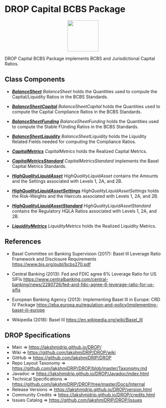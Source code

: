 # DROP Capital BCBS Package

<p align="center"><img src="https://github.com/lakshmiDRIP/DROP/blob/master/DRIP_Logo.gif?raw=true" width="100"></p>

DROP Capital BCBS Package implements BCBS and Jurisdictional Capital Ratios.


## Class Components

 * [***BalanceSheet***](https://github.com/lakshmiDRIP/DROP/tree/master/src/main/java/org/drip/capital/bcbs/BalanceSheet.java)
 <i>BalanceSheet</i> holds the Quantities used to compute the Capital/Liquidity Ratios in the BCBS Standards.

 * [***BalanceSheetCapital***](https://github.com/lakshmiDRIP/DROP/tree/master/src/main/java/org/drip/capital/bcbs/BalanceSheetCapital.java)
 <i>BalanceSheetCapital</i> holds the Quantities used to compute the Capital Compliance Ratios in the BCBS
 Standards.

 * [***BalanceSheetFunding***](https://github.com/lakshmiDRIP/DROP/tree/master/src/main/java/org/drip/capital/bcbs/BalanceSheetFunding.java)
 <i>BalanceSheetFunding</i> holds the Quantities used to compute the Stable FUnding Ratios in the BCBS
 Standards.

 * [***BalanceSheetLiquidity***](https://github.com/lakshmiDRIP/DROP/tree/master/src/main/java/org/drip/capital/bcbs/BalanceSheetLiquidity.java)
 <i>BalanceSheetLiquidity</i> holds the Liquidity Related Fields needed for computing the Compliance Ratios.

 * [***CapitalMetrics***](https://github.com/lakshmiDRIP/DROP/tree/master/src/main/java/org/drip/capital/bcbs/CapitalMetrics.java)
 <i>CapitalMetrics</i> holds the Realized Capital Metrics.

 * [***CapitalMetricsStandard***](https://github.com/lakshmiDRIP/DROP/tree/master/src/main/java/org/drip/capital/bcbs/CapitalMetricsStandard.java)
 <i>CapitalMetricsStandard</i> implements the Basel Capital Metrics Standards.

 * [***HighQualityLiquidAsset***](https://github.com/lakshmiDRIP/DROP/tree/master/src/main/java/org/drip/capital/bcbs/HighQualityLiquidAsset.java)
 <i>HighQualityLiquidAsset</i> contains the Amounts and the Settings associated with Levels 1, 2A, and 2B.

 * [***HighQualityLiquidAssetSettings***](https://github.com/lakshmiDRIP/DROP/tree/master/src/main/java/org/drip/capital/bcbs/HighQualityLiquidAssetSettings.java)
 <i>HighQualityLiquidAssetSettings</i> holds the Risk-Weights and the Haircuts associated with Levels 1, 2A,
 and 2B.

 * [***HighQualityLiquidAssetStandard***](https://github.com/lakshmiDRIP/DROP/tree/master/src/main/java/org/drip/capital/bcbs/HighQualityLiquidAssetStandard.java)
 <i>HighQualityLiquidAssetStandard</i> contains the Regulatory HQLA Ratios associated with Levels 1, 2A, and
 2B.

 * [***LiquidityMetrics***](https://github.com/lakshmiDRIP/DROP/tree/master/src/main/java/org/drip/capital/bcbs/LiquidityMetrics.java)
<i>LiquidityMetrics</i> holds the Realized Liquidity Metrics.


## References

 * Basel Committee on Banking Supervision (2017): Basel III Leverage Ratio Framework and Disclosure Requirements https://www.bis.org/publ/bcbs270.pdf

 * Central Banking (2013): Fed and FDIC agree 6% Leverage Ratio for US SIFIs https://www.centralbanking.com/central-banking/news/2280726/fed-and-fdic-agree-6-leverage-ratio-for-us-sifis

 * European Banking Agency (2013): Implementing Basel III in Europe: CRD IV Package https://eba.europa.eu/regulation-and-policy/implementing-basel-iii-europe

 * Wikipedia (2018): Basel III https://en.wikipedia.org/wiki/Basel_III


## DROP Specifications
 * Main                     => https://lakshmidrip.github.io/DROP/
 * Wiki                     => https://github.com/lakshmiDRIP/DROP/wiki
 * GitHub                   => https://github.com/lakshmiDRIP/DROP
 * Repo Layout Taxonomy     => https://github.com/lakshmiDRIP/DROP/blob/master/Taxonomy.md
 * Javadoc                  => https://lakshmidrip.github.io/DROP/Javadoc/index.html
 * Technical Specifications => https://github.com/lakshmiDRIP/DROP/tree/master/Docs/Internal
 * Release Versions         => https://lakshmidrip.github.io/DROP/version.html
 * Community Credits        => https://lakshmidrip.github.io/DROP/credits.html
 * Issues Catalog           => https://github.com/lakshmiDRIP/DROP/issues
